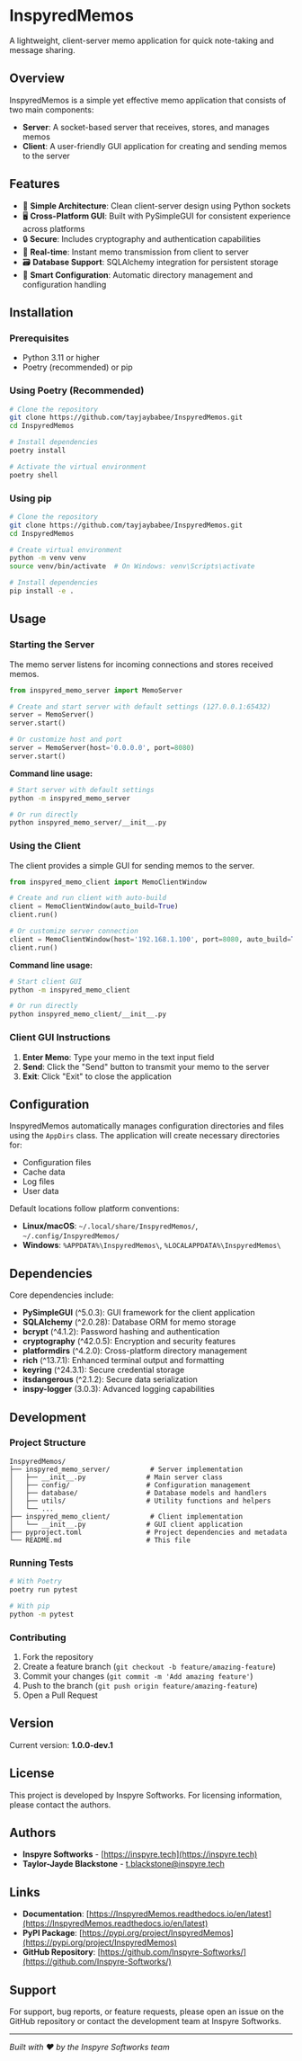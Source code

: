 # InspyredMemos

A lightweight, client-server memo application for quick note-taking and message sharing.

## Overview

InspyredMemos is a simple yet effective memo application that consists of two main components:

- **Server**: A socket-based server that receives, stores, and manages memos
- **Client**: A user-friendly GUI application for creating and sending memos to the server

## Features

- 🚀 **Simple Architecture**: Clean client-server design using Python sockets
- 🖥️ **Cross-Platform GUI**: Built with PySimpleGUI for consistent experience across platforms
- 🔒 **Secure**: Includes cryptography and authentication capabilities
- 📝 **Real-time**: Instant memo transmission from client to server
- 🗃️ **Database Support**: SQLAlchemy integration for persistent storage
- 📁 **Smart Configuration**: Automatic directory management and configuration handling

## Installation

### Prerequisites

- Python 3.11 or higher
- Poetry (recommended) or pip

### Using Poetry (Recommended)

```bash
# Clone the repository
git clone https://github.com/tayjaybabee/InspyredMemos.git
cd InspyredMemos

# Install dependencies
poetry install

# Activate the virtual environment
poetry shell
```

### Using pip

```bash
# Clone the repository
git clone https://github.com/tayjaybabee/InspyredMemos.git
cd InspyredMemos

# Create virtual environment
python -m venv venv
source venv/bin/activate  # On Windows: venv\Scripts\activate

# Install dependencies
pip install -e .
```

## Usage

### Starting the Server

The memo server listens for incoming connections and stores received memos.

```python
from inspyred_memo_server import MemoServer

# Create and start server with default settings (127.0.0.1:65432)
server = MemoServer()
server.start()

# Or customize host and port
server = MemoServer(host='0.0.0.0', port=8080)
server.start()
```

**Command line usage:**

```bash
# Start server with default settings
python -m inspyred_memo_server

# Or run directly
python inspyred_memo_server/__init__.py
```

### Using the Client

The client provides a simple GUI for sending memos to the server.

```python
from inspyred_memo_client import MemoClientWindow

# Create and run client with auto-build
client = MemoClientWindow(auto_build=True)
client.run()

# Or customize server connection
client = MemoClientWindow(host='192.168.1.100', port=8080, auto_build=True)
client.run()
```

**Command line usage:**

```bash
# Start client GUI
python -m inspyred_memo_client

# Or run directly
python inspyred_memo_client/__init__.py
```

### Client GUI Instructions

1. **Enter Memo**: Type your memo in the text input field
2. **Send**: Click the "Send" button to transmit your memo to the server
3. **Exit**: Click "Exit" to close the application

## Configuration

InspyredMemos automatically manages configuration directories and files using the `AppDirs` class. The application will create necessary directories for:

- Configuration files
- Cache data
- Log files
- User data

Default locations follow platform conventions:
- **Linux/macOS**: `~/.local/share/InspyredMemos/`, `~/.config/InspyredMemos/`
- **Windows**: `%APPDATA%\InspyredMemos\`, `%LOCALAPPDATA%\InspyredMemos\`

## Dependencies

Core dependencies include:

- **PySimpleGUI** (^5.0.3): GUI framework for the client application
- **SQLAlchemy** (^2.0.28): Database ORM for memo storage
- **bcrypt** (^4.1.2): Password hashing and authentication
- **cryptography** (^42.0.5): Encryption and security features
- **platformdirs** (^4.2.0): Cross-platform directory management
- **rich** (^13.7.1): Enhanced terminal output and formatting
- **keyring** (^24.3.1): Secure credential storage
- **itsdangerous** (^2.1.2): Secure data serialization
- **inspy-logger** (3.0.3): Advanced logging capabilities

## Development

### Project Structure

```
InspyredMemos/
├── inspyred_memo_server/          # Server implementation
│   ├── __init__.py               # Main server class
│   ├── config/                   # Configuration management
│   ├── database/                 # Database models and handlers
│   ├── utils/                    # Utility functions and helpers
│   └── ...
├── inspyred_memo_client/          # Client implementation
│   └── __init__.py               # GUI client application
├── pyproject.toml                # Project dependencies and metadata
└── README.md                     # This file
```

### Running Tests

```bash
# With Poetry
poetry run pytest

# With pip
python -m pytest
```

### Contributing

1. Fork the repository
2. Create a feature branch (`git checkout -b feature/amazing-feature`)
3. Commit your changes (`git commit -m 'Add amazing feature'`)
4. Push to the branch (`git push origin feature/amazing-feature`)
5. Open a Pull Request

## Version

Current version: **1.0.0-dev.1**

## License

This project is developed by Inspyre Softworks. For licensing information, please contact the authors.

## Authors

- **Inspyre Softworks** - [https://inspyre.tech](https://inspyre.tech)
- **Taylor-Jayde Blackstone** - <t.blackstone@inspyre.tech>

## Links

- **Documentation**: [https://InspyredMemos.readthedocs.io/en/latest](https://InspyredMemos.readthedocs.io/en/latest)
- **PyPI Package**: [https://pypi.org/project/InspyredMemos](https://pypi.org/project/InspyredMemos)
- **GitHub Repository**: [https://github.com/Inspyre-Softworks/](https://github.com/Inspyre-Softworks/)

## Support

For support, bug reports, or feature requests, please open an issue on the GitHub repository or contact the development team at Inspyre Softworks.

---

*Built with ❤️ by the Inspyre Softworks team*